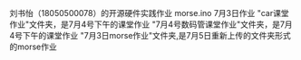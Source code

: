刘书怡（18050500078）的开源硬件实践作业
morse.ino 7月3日作业
"car课堂作业"文件夹，是7月4号下午的课堂作业
"7月4号数码管课堂作业"文件夹，是7月4号下午的课堂作业
"7月3日morse作业"文件夹,是7月5日重新上传的文件夹形式的morse作业

